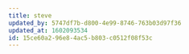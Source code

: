 ```yaml
---
title: steve
updated_by: 5747df7b-d800-4e99-8746-763b03d97f36
updated_at: 1602093534
id: 15ce60a2-96e8-4ac5-b803-c0512f08f53c
---
```

